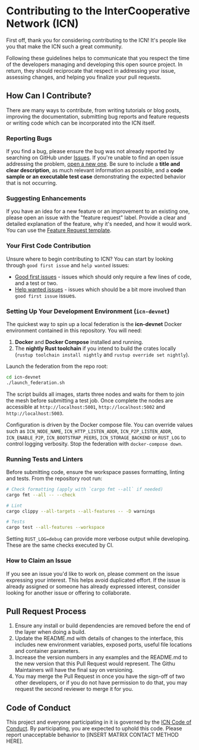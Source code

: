 # Contributing to the InterCooperative Network (ICN)

First off, thank you for considering contributing to the ICN! It's people like you that make the ICN such a great community.

Following these guidelines helps to communicate that you respect the time of the developers managing and developing this open source project. In return, they should reciprocate that respect in addressing your issue, assessing changes, and helping you finalize your pull requests.

## How Can I Contribute?

There are many ways to contribute, from writing tutorials or blog posts, improving the documentation, submitting bug reports and feature requests or writing code which can be incorporated into the ICN itself.

### Reporting Bugs

If you find a bug, please ensure the bug was not already reported by searching on GitHub under [Issues](https://github.com/InterCooperative-Network/icn-core/issues). If you're unable to find an open issue addressing the problem, [open a new one](https://github.com/InterCooperative-Network/icn-core/issues/new?assignees=&labels=bug&template=bug_report.md&title=%5BBUG%5D). Be sure to include a **title and clear description**, as much relevant information as possible, and a **code sample or an executable test case** demonstrating the expected behavior that is not occurring.

### Suggesting Enhancements

If you have an idea for a new feature or an improvement to an existing one, please open an issue with the "feature request" label. Provide a clear and detailed explanation of the feature, why it's needed, and how it would work. You can use the [Feature Request template](https://github.com/InterCooperative-Network/icn-core/issues/new?assignees=&labels=enhancement&template=feature_request.md&title=%5BFEAT%5D).

### Your First Code Contribution

Unsure where to begin contributing to ICN? You can start by looking through `good first issue` and `help wanted` issues:

*   [Good first issues](https://github.com/InterCooperative-Network/icn-core/labels/good%20first%20issue) - issues which should only require a few lines of code, and a test or two.
*   [Help wanted issues](https://github.com/InterCooperative-Network/icn-core/labels/help%20wanted) - issues which should be a bit more involved than `good first issue` issues.

### Setting Up Your Development Environment (`icn-devnet`)

The quickest way to spin up a local federation is the **icn-devnet** Docker
environment contained in this repository. You will need:

1. **Docker** and **Docker Compose** installed and running.
2. The **nightly Rust toolchain** if you intend to build the crates locally
   (`rustup toolchain install nightly` and `rustup override set nightly`).

Launch the federation from the repo root:

```bash
cd icn-devnet
./launch_federation.sh
```

The script builds all images, starts three nodes and waits for them to join the
mesh before submitting a test job. Once complete the nodes are accessible at
`http://localhost:5001`, `http://localhost:5002` and `http://localhost:5003`.

Configuration is driven by the Docker compose file. You can override values such
as `ICN_NODE_NAME`, `ICN_HTTP_LISTEN_ADDR`, `ICN_P2P_LISTEN_ADDR`,
`ICN_ENABLE_P2P`, `ICN_BOOTSTRAP_PEERS`, `ICN_STORAGE_BACKEND` or `RUST_LOG` to
control logging verbosity. Stop the federation with `docker-compose down`.

### Running Tests and Linters

Before submitting code, ensure the workspace passes formatting, linting and
tests. From the repository root run:

```bash
# Check formatting (apply with `cargo fmt --all` if needed)
cargo fmt --all -- --check

# Lint
cargo clippy --all-targets --all-features -- -D warnings

# Tests
cargo test --all-features --workspace
```

Setting `RUST_LOG=debug` can provide more verbose output while developing. These
are the same checks executed by CI.

### How to Claim an Issue

If you see an issue you'd like to work on, please comment on the issue expressing your interest. This helps avoid duplicated effort. If the issue is already assigned or someone has already expressed interest, consider looking for another issue or offering to collaborate.

## Pull Request Process

1.  Ensure any install or build dependencies are removed before the end of the layer when doing a build.
2.  Update the README.md with details of changes to the interface, this includes new environment variables, exposed ports, useful file locations and container parameters.
3.  Increase the version numbers in any examples and the README.md to the new version that this Pull Request would represent. The Githu Maintainers will have the final say on versioning.
4.  You may merge the Pull Request in once you have the sign-off of two other developers, or if you do not have permission to do that, you may request the second reviewer to merge it for you.

## Code of Conduct

This project and everyone participating in it is governed by the [ICN Code of Conduct](./CODE_OF_CONDUCT.md). By participating, you are expected to uphold this code. Please report unacceptable behavior to [INSERT MATRIX CONTACT METHOD HERE]. 